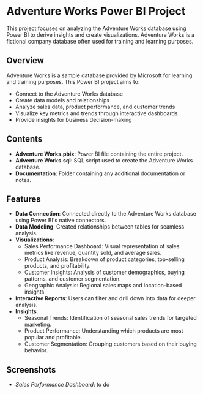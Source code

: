 # Adventure Works Power BI Project

This project focuses on analyzing the Adventure Works database using Power BI to derive insights and create visualizations. Adventure Works is a fictional company database often used for training and learning purposes.

## Overview

Adventure Works is a sample database provided by Microsoft for learning and training purposes. This Power BI project aims to:

- Connect to the Adventure Works database
- Create data models and relationships
- Analyze sales data, product performance, and customer trends
- Visualize key metrics and trends through interactive dashboards
- Provide insights for business decision-making

## Contents

- **Adventure Works.pbix**: Power BI file containing the entire project.
- **Adventure Works.sql**: SQL script used to create the Adventure Works database.
- **Documentation**: Folder containing any additional documentation or notes.

## Features

- **Data Connection**: Connected directly to the Adventure Works database using Power BI's native connectors.
- **Data Modeling**: Created relationships between tables for seamless analysis.
- **Visualizations**:
  - Sales Performance Dashboard: Visual representation of sales metrics like revenue, quantity sold, and average sales.
  - Product Analysis: Breakdown of product categories, top-selling products, and profitability.
  - Customer Insights: Analysis of customer demographics, buying patterns, and customer segmentation.
  - Geographic Analysis: Regional sales maps and location-based insights.
- **Interactive Reports**: Users can filter and drill down into data for deeper analysis.
- **Insights**:
  - Seasonal Trends: Identification of seasonal sales trends for targeted marketing.
  - Product Performance: Understanding which products are most popular and profitable.
  - Customer Segmentation: Grouping customers based on their buying behavior.

## Screenshots

- *Sales Performance Dashboard*: to do
